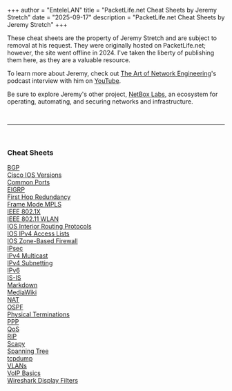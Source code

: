 +++
author = "EnteleLAN"
title = "PacketLife.net Cheat Sheets by Jeremy Stretch"
date = "2025-09-17"
description = "PacketLife.net Cheat Sheets by Jeremy Stretch"
+++

These cheat sheets are the property of Jeremy Stretch and are subject to removal at his request. They were originally hosted on PacketLife.net; however, the site went offline in 2024. I've taken the liberty of publishing them here, as they are a valuable resource.

To learn more about Jeremy, check out <a href="https://artofnetworkengineering.com" target="_blank">The Art of Network Engineering</a>'s podcast interview with him on <a href="https://www.youtube.com/watch?v=HYIT5nvWpQA" target="_blank">YouTube</a>.

Be sure to explore Jeremy's other project, <a href="https://netboxlabs.com/" target="_blank">NetBox Labs</a>, an ecosystem for operating, automating, and securing networks and infrastructure.

<br>

---

<br>

### Cheat Sheets

<a href="mywebsite/files/BGP.pdf" target="_blank">BGP</a>  
<a href="/files/Cisco_IOS_Versions.pdf" target="_blank">Cisco IOS Versions</a>  
<a href="/files/common_ports.pdf" target="_blank">Common Ports</a>  
<a href="/files/EIGRP.pdf" target="_blank">EIGRP</a>  
<a href="/files/First_Hop_Redundancy.pdf" target="_blank">First Hop Redundancy</a>  
<a href="/files/Frame_Mode_MPLS.pdf" target="_blank">Frame Mode MPLS</a>  
<a href="/files/IEEE_802.1X.pdf" target="_blank">IEEE 802.1X</a>  
<a href="/files/IEEE_802.11_WLAN.pdf" target="_blank">IEEE 802.11 WLAN</a>  
<a href="/files/IOS_Interior_Routing_Protocols.pdf" target="_blank">IOS Interior Routing Protocols</a>  
<a href="/files/IOS_IPv4_Access_Lists.pdf" target="_blank">IOS IPv4 Access Lists</a>  
<a href="/files/IOS_Zone-Based_Firewall.pdf" target="_blank">IOS Zone-Based Firewall</a>  
<a href="/files/IPsec.pdf" target="_blank">IPsec</a>  
<a href="/files/IPv4_Multicast.pdf" target="_blank">IPv4 Multicast</a>  
<a href="/files/IPv4_Subnetting.pdf" target="_blank">IPv4 Subnetting</a>  
<a href="/files/IPv6.pdf" target="_blank">IPv6</a>  
<a href="/files/IS-IS.pdf" target="_blank">IS-IS</a>  
<a href="/files/Markdown.pdf" target="_blank">Markdown</a>  
<a href="/files/MediaWiki.pdf" target="_blank">MediaWiki</a>  
<a href="/files/NAT.pdf" target="_blank">NAT</a>  
<a href="/files/OSPF.pdf" target="_blank">OSPF</a>  
<a href="/files/physical_terminations.pdf" target="_blank">Physical Terminations</a>  
<a href="/files/PPP.pdf" target="_blank">PPP</a>  
<a href="/files/QoS.pdf" target="_blank">QoS</a>  
<a href="/files/RIP.pdf" target="_blank">RIP</a>  
<a href="/files/scapy.pdf" target="_blank">Scapy</a>  
<a href="/files/Spanning_Tree.pdf" target="_blank">Spanning Tree</a>  
<a href="/files/tcpdump.pdf" target="_blank">tcpdump</a>  
<a href="/files/VLANs.pdf" target="_blank">VLANs</a>  
<a href="/files/VOIP_Basics.pdf" target="_blank">VoIP Basics</a>  
<a href="/files/Wireshark_Display_Filters.pdf" target="_blank">Wireshark Display Filters</a>
